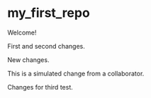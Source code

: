 # my_first_repo

Welcome!

First and second changes.

New changes. 

This is a simulated change from a collaborator.

Changes for third test.
